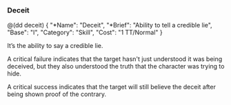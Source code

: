 ### Deceit

@(dd deceit)
{ 
  "*Name": "Deceit",
  "*Brief": "Ability to tell a credible lie",
  "Base": "I",
  "Category": "Skill",
  "Cost": "1 TT/Normal"
}

It’s the ability to say a credible lie.

A critical failure indicates that the target hasn't just understood it was being
deceived, but they also understood the truth that the character was trying to hide.

A critical success indicates that the target will still believe the deceit after
being shown proof of the contrary.
